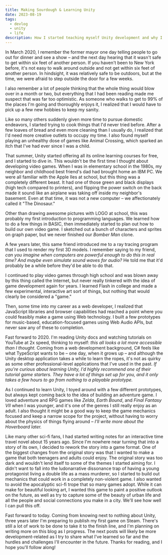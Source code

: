 ```yaml
---
title: Making Sourdough & Learning Unity
date: 2023-08-19
tags:
  - devlog
  - unity
  - life
description: How I started teaching myself Unity development and why I'm building a game
---
```


In March 2020, I remember the former mayor one day telling people to go out for dinner and see a show – and the next day hearing that it wasn't safe to get within six feet of another person. If you haven't been to New York before, it's not easy to walk around outside and not get within six feet of another person. In hindsight, it was relatively safe to be outdoors, but at the time, we were afraid to step outside the door for a few weeks.

I also remember a lot of people thinking that the whole thing would blow over in a month or two, but everything that I had been reading made me suspect that was far too optimistic.
As someone who walks to get to 99% of the places I'm going and thoroughly enjoys it, I realized that I would have to pick up a few new hobbies to keep my sanity.

<!-- more -->

Like so many others suddenly given more time to pursue domestic endeavors, I started trying to cook things that I'd never tried before.
After a few loaves of bread and even more cleaning than I usually do, I realized that I'd need more creative outlets to occupy my time.
I also found myself playing an unhealthy dose of games like Animal Crossing, which sparked an itch that I've had ever since I was a child.

That summer, Unity started offering all its online learning courses for free, and I started to dive in.
This wouldn't be the first time I thought about developing video games.
When I was in elementary school in the 1980s, my neighbor and childhood best friend's dad had brought home an IBM PC.
We were all familiar with the Apple IIes at school, but this thing was a completely different beast.
It had one of those green and black displays (high tech compared to printers),
and flipping the power switch on the back made it sound like an airplane was taking off inside my neighbor's basement.
Even at that time, it was not a new computer – we affectionately called it "The Dinosaur."

Other than drawing awesome pictures with LOGO at school, this was probably my first introduction to programming languages.
We learned how to do a few things in BASIC, then immediately started to plan out how to build our own video game.
I sketched out a bunch of characters and sprites on graph paper, but we never finished our _Bomber Man_ clone.

A few years later, this same friend introduced me to a ray tracing program that I used to render my first 3D models.
I remember saying to my friend, _can you imagine when computers are powerful enough to do this in real time? And maybe even simulate sound waves for audio?_
He told me that it'd probably be a while before they'd be able to do that.

I continued to play video games through high school and was blown away by this thing called the Internet, but never really tinkered with the idea of game development again for years.
I learned Flash in college and made a few experimental, interactive art sort of things, but nothing that would clearly be considered a "game."

Then, some time into my career as a web developer, I realized that JavaScript libraries and browser capabilities had reached a point where you could feasibly make a game using Web technology.
I built a few prototypes for music-based, education-focused games using Web Audio APIs, but never saw any of these to completion.

Fast forward to 2020. I'm reading Unity docs and watching tutorials on YouTube at 2x speed, thinking to myself: _this all looks a lot more accessible than I thought._
Coming from a web development background, C# feels like what TypeScript wants to be – one day, when it grows up – and although the Unity desktop application takes a while to learn the ropes, it's not as quirky as some other professional-level applications that I've used in the past.
_If you're curious about learning Unity, I'd highly recommend one of their tutorial game starters.
They have a lot of things set up for you, and it only takes a few hours to go from nothing to a playable prototype._

As I continued to learn Unity, I toyed around with a few different prototypes, but always kept coming back to the idea of building an adventure game.
I loved adventure and RPG games like _Zelda_, _Earth Bound_, and _Final Fantasy VII_ when I was younger, and it's one of the genres I still really enjoy as an adult.
I also thought it might be a good way to keep the game mechanics focused and keep a narrow scope for the project, without having to worry about the physics of things flying around – _I'll write more about the Hoverboard later._

Like many other sci-fi fans, I had started writing notes for an interactive time travel novel about 15 years ago.
Since I'm nowhere near turning that into a story of its own, I decided to rework the story into a game format.
One of the biggest changes from the original story was that I wanted to make a game that both teenagers and adults could enjoy.
The original story was too dark and wouldn't lend itself to some of the themes I started aiming for.
I didn't want to fall into the ludonarrative dissonance trap of having a young protagonist living a double life as a mass murderer, so I started to build out mechanics that could work in a completely non-violent game.
I also wanted to avoid the apocalyptic sci-fi trope that so many games adopt.
While it can make for beautiful looking art, I wanted this game to paint a positive outlook on the future, as well as try to capture some of the beauty of urban life and all the people and social connections you make in a city.
We'll see how well I can pull this off.

Fast forward to today.
Coming from knowing next to nothing about Unity, three years later I'm preparing to publish my first game on Steam.
There's still a lot of work to be done to take it to the finish line, and I'm planning on writing more on this blog as I progress.
The next posts will likely be more development-related as I try to share what I've learned so far and the hurdles and challenges I'll encounter in the future.
Thanks for reading, and I hope you'll follow along!




<!--
- continuing
- sci-fi novel
- adapting for young adults
- themes
  - non-violent – ludonarrative dissonance
  - adventure + puzzles
  - story driven
  - not post-apocalyptic / positive vibes
  - late capitalism
  - time travel
-->

